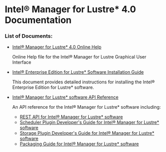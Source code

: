 # Intel® Manager for Lustre\* 4.0 Documentation

### List of Documents:

- [Intel® Manager for Lustre\* 4.0 Online Help](docs/IML_Help_TOC.md)
  
  Online Help file for the Intel® Manager for Lustre Graphical User Interface
- [Intel® Enterprise Edition for Lustre\* Software
Installation Guide](docs/PIG/ig_TOC.md)

  This document provides detailed instructions for installing the Intel® Enterprise Edition for Lustre\* software.
  
-  [Intel® Manager for Lustre\* software API Reference](docs/API/api_TOC.md)

    An API reference for the Intel® Manager for Lustre* software including:
    
    - [REST API for Intel® Manager for Lustre* software](docs/api/rest_API.md)
    - [Scheduler Plugin Developer's Guide for Intel® Manager for Lustre* software](docs/api/Scheduler_Plugin_API.md)
    - [Storage Plugin Developer's Guide for Intel® Manager for Lustre* software](docs/api/Storage_Plugin_API.md)
    - [Packaging Guide for Intel® Manager for Lustre* software](docs/api/Pkg_Guide.md)